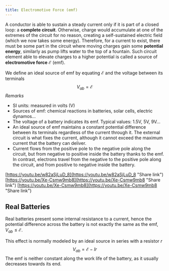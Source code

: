 ```yaml
---
title: Electromotive Force (emf)
---
```


A conductor is able to sustain a steady current only if it is part of a closed loop: a **complete circuit**. Otherwise, charge would accumulate at one of the extremes of the circuit for no reason, creating a self-sustained electric field (which we now takes some energy). Therefore, for a current to exist, there must be some part in the circuit where moving charges gain some **potential energy**, similarly as pump lifts water to the top of a fountain. Such circuit element able to elevate charges to a higher potential is called a source of **electromotive force** $\mathcal E$ (emf). 

We define an ideal source of emf by equating $\mathcal{E}$ and the voltage between its terminals
$$V_{ab}=\mathcal{E}$$
*Remarks*

- SI units: measured in volts (V)
- Sources of emf: chemical reactions in batteries, solar cells, electric dynamos...
- The voltage of a battery indicates its emf. Typical values: 1.5V, 5V, 9V...
- An ideal source of emf maintains a constant potential difference between its terminals regardless of the current through it. The external circuit is what fixes the current, although it cannot exceed the maximum current that the battery can deliver.
- Current flows from the positive pole to the negative pole along the circuit, but from negative to positive inside the battery thanks to the emf. In contrast, electrons travel from the negative to the positive pole along the circuit, and from positive to negative inside the battery.

[https://youtu.be/w82aSjLuD_8](https://youtu.be/w82aSjLuD_8 "Share link")
[https://youtu.be/Xe-Csmw9mb8](https://youtu.be/Xe-Csmw9mb8 "Share link")
[https://youtu.be/Xe-Csmw9mb8](https://youtu.be/Xe-Csmw9mb8 "Share link")

## Real Batteries
Real batteries present some internal resistance to a current, hence the potential difference across the battery is not exactly the same as the emf, $V_{ab}\leq \mathcal E$.

This effect is normally modeled by an ideal source in series with a resistor $r$
$$V_{ab}=\mathcal E- Ir$$
The emf is neither constant along the work life of the battery, as it usually decreases towards its end.